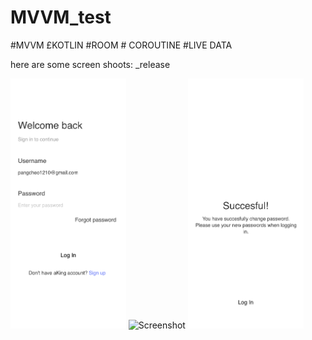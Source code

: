 # MVVM_test
#MVVM £KOTLIN #ROOM # COROUTINE #LIVE DATA

here are some screen shoots: _release

<img src="https://github.com/sazibislam/MVVM_test/blob/master/_release/Registration/Sign_In.png" height="400" alt="Screenshot"/>


<img src="https://github.com/sazibislam/MVVM_test/blob/master/_release/Registration/Workhthrough_3.png" height="400" alt="Screenshot"/>


<img src="https://github.com/sazibislam/MVVM_test/blob/master/_release/Registration/Successful.png" height="400" alt="Screenshot"/>
